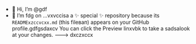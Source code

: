 - 👋 Hi, I’m @gdf
- 🌱 I’m fdg on ...vxvccisа a ✨ special ✨ repository because its `READMExzccvcxx.md` (this fileвап) appears on your GitHub profile.gdfgsdaxcv
You can click the Preview linxvbk to take a sadsalook at your changes.
--->
dxczxccx
